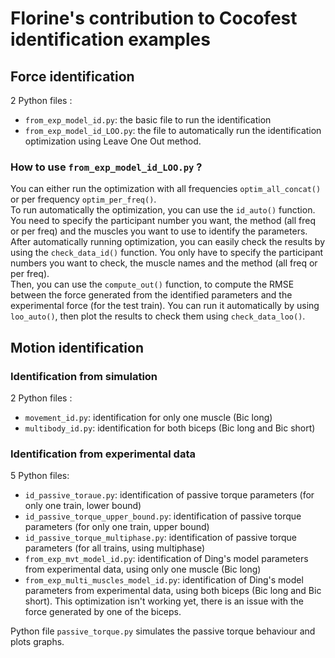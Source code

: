 # Florine's contribution to Cocofest identification examples

## Force identification
2 Python files :
- `from_exp_model_id.py`: the basic file to run the identification
- `from_exp_model_id_LOO.py`: the file to automatically run the identification optimization using Leave One Out method.

### How to use `from_exp_model_id_LOO.py` ? 
You can either run the optimization with all frequencies `optim_all_concat()` or per frequency `optim_per_freq()`.\
To run automatically the optimization, you can use the `id_auto()` function. You need to specify the participant number you want, the method (all freq or per freq) and the muscles you want to use to identify the parameters.\
After automatically running optimization, you can easily check the results by using the `check_data_id()` function. You only have to specify the participant numbers you want to check, the muscle names and the method (all freq or per freq).\
Then, you can use the `compute_out()` function, to compute the RMSE between the force generated from the identified parameters and the experimental force (for the test train).
You can run it automatically by using `loo_auto()`, then plot the results to check them using `check_data_loo()`.

## Motion identification

### Identification from simulation
2 Python files :
- `movement_id.py`: identification for only one muscle (Bic long)
- `multibody_id.py`: identification for both biceps (Bic long and Bic short)

### Identification from experimental data
5 Python files:
- `id_passive_toraue.py`: identification of passive torque parameters (for only one train, lower bound)
- `id_passive_torque_upper_bound.py`: identification of passive torque parameters (for only one train, upper bound)
- `id_passive_torque_multiphase.py`: identification of passive torque parameters (for all trains, using multiphase)
- `from_exp_mvt_model_id.py`: identification of Ding's model parameters from experimental data, using only one muscle (Bic long)
- `from_exp_multi_muscles_model_id.py`: identification of Ding's model parameters from experimental data, using both biceps (Bic long and Bic short). This optimization isn't working yet, there is an issue with the force generated by one of the biceps.

Python file `passive_torque.py` simulates the passive torque behaviour and plots graphs.